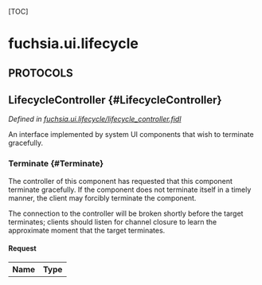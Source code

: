 [TOC]

# fuchsia.ui.lifecycle


## **PROTOCOLS**

## LifecycleController {#LifecycleController}
*Defined in [fuchsia.ui.lifecycle/lifecycle_controller.fidl](https://fuchsia.googlesource.com/fuchsia/+/master/sdk/fidl/fuchsia.ui.lifecycle/lifecycle_controller.fidl#9)*

<p>An interface implemented by system UI components that wish to terminate gracefully.</p>

### Terminate {#Terminate}

<p>The controller of this component has requested that this component terminate gracefully.
If the component does not terminate itself in a timely manner, the client may forcibly
terminate the component.</p>
<p>The connection to the controller will be broken shortly before the target terminates;
clients should listen for channel closure to learn the approximate moment that the target
terminates.</p>

#### Request
<table>
    <tr><th>Name</th><th>Type</th></tr>
    </table>



















